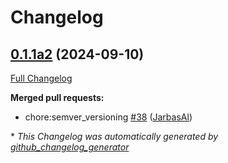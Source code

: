 # Changelog

## [0.1.1a2](https://github.com/OpenVoiceOS/ovos-PHAL/tree/0.1.1a2) (2024-09-10)

[Full Changelog](https://github.com/OpenVoiceOS/ovos-PHAL/compare/0.1.0...0.1.1a2)

**Merged pull requests:**

- chore:semver\_versioning [\#38](https://github.com/OpenVoiceOS/ovos-PHAL/pull/38) ([JarbasAl](https://github.com/JarbasAl))



\* *This Changelog was automatically generated by [github_changelog_generator](https://github.com/github-changelog-generator/github-changelog-generator)*
